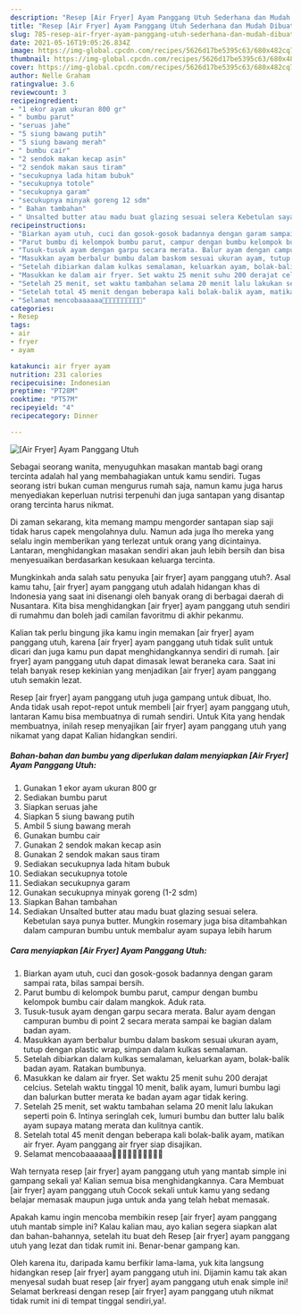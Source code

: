 ```yaml
---
description: "Resep [Air Fryer] Ayam Panggang Utuh Sederhana dan Mudah Dibuat"
title: "Resep [Air Fryer] Ayam Panggang Utuh Sederhana dan Mudah Dibuat"
slug: 785-resep-air-fryer-ayam-panggang-utuh-sederhana-dan-mudah-dibuat
date: 2021-05-16T19:05:26.834Z
image: https://img-global.cpcdn.com/recipes/5626d17be5395c63/680x482cq70/air-fryer-ayam-panggang-utuh-foto-resep-utama.jpg
thumbnail: https://img-global.cpcdn.com/recipes/5626d17be5395c63/680x482cq70/air-fryer-ayam-panggang-utuh-foto-resep-utama.jpg
cover: https://img-global.cpcdn.com/recipes/5626d17be5395c63/680x482cq70/air-fryer-ayam-panggang-utuh-foto-resep-utama.jpg
author: Nelle Graham
ratingvalue: 3.6
reviewcount: 3
recipeingredient:
- "1 ekor ayam ukuran 800 gr"
- " bumbu parut"
- "seruas jahe"
- "5 siung bawang putih"
- "5 siung bawang merah"
- " bumbu cair"
- "2 sendok makan kecap asin"
- "2 sendok makan saus tiram"
- "secukupnya lada hitam bubuk"
- "secukupnya totole"
- "secukupnya garam"
- "secukupnya minyak goreng 12 sdm"
- " Bahan tambahan"
- " Unsalted butter atau madu buat glazing sesuai selera Kebetulan saya punya butter Mungkin rosemary juga bisa ditambahkan dalam campuran bumbu untuk membalur ayam supaya lebih harum"
recipeinstructions:
- "Biarkan ayam utuh, cuci dan gosok-gosok badannya dengan garam sampai rata, bilas sampai bersih."
- "Parut bumbu di kelompok bumbu parut, campur dengan bumbu kelompok bumbu cair dalam mangkok. Aduk rata."
- "Tusuk-tusuk ayam dengan garpu secara merata. Balur ayam dengan campuran bumbu di point 2 secara merata sampai ke bagian dalam badan ayam."
- "Masukkan ayam berbalur bumbu dalam baskom sesuai ukuran ayam, tutup dengan plastic wrap, simpan dalam kulkas semalaman."
- "Setelah dibiarkan dalam kulkas semalaman, keluarkan ayam, bolak-balik badan ayam. Ratakan bumbunya."
- "Masukkan ke dalam air fryer. Set waktu 25 menit suhu 200 derajat celcius. Setelah waktu tinggal 10 menit, balik ayam, lumuri bumbu lagi dan balurkan butter merata ke badan ayam agar tidak kering."
- "Setelah 25 menit, set waktu tambahan selama 20 menit lalu lakukan seperti poin 6. Intinya seringlah cek, lumuri bumbu dan butter lalu balik ayam supaya matang merata dan kulitnya cantik."
- "Setelah total 45 menit dengan beberapa kali bolak-balik ayam, matikan air fryer. Ayam panggang air fryer siap disajikan."
- "Selamat mencobaaaaaa👍🏻👍🏻👍🏻😘😘😘😘"
categories:
- Resep
tags:
- air
- fryer
- ayam

katakunci: air fryer ayam 
nutrition: 231 calories
recipecuisine: Indonesian
preptime: "PT28M"
cooktime: "PT57M"
recipeyield: "4"
recipecategory: Dinner

---
```



![[Air Fryer] Ayam Panggang Utuh](https://img-global.cpcdn.com/recipes/5626d17be5395c63/680x482cq70/air-fryer-ayam-panggang-utuh-foto-resep-utama.jpg)

Sebagai seorang wanita, menyuguhkan masakan mantab bagi orang tercinta adalah hal yang membahagiakan untuk kamu sendiri. Tugas seorang istri bukan cuman mengurus rumah saja, namun kamu juga harus menyediakan keperluan nutrisi terpenuhi dan juga santapan yang disantap orang tercinta harus nikmat.

Di zaman  sekarang, kita memang mampu mengorder santapan siap saji tidak harus capek mengolahnya dulu. Namun ada juga lho mereka yang selalu ingin memberikan yang terlezat untuk orang yang dicintainya. Lantaran, menghidangkan masakan sendiri akan jauh lebih bersih dan bisa menyesuaikan berdasarkan kesukaan keluarga tercinta. 



Mungkinkah anda salah satu penyuka [air fryer] ayam panggang utuh?. Asal kamu tahu, [air fryer] ayam panggang utuh adalah hidangan khas di Indonesia yang saat ini disenangi oleh banyak orang di berbagai daerah di Nusantara. Kita bisa menghidangkan [air fryer] ayam panggang utuh sendiri di rumahmu dan boleh jadi camilan favoritmu di akhir pekanmu.

Kalian tak perlu bingung jika kamu ingin memakan [air fryer] ayam panggang utuh, karena [air fryer] ayam panggang utuh tidak sulit untuk dicari dan juga kamu pun dapat menghidangkannya sendiri di rumah. [air fryer] ayam panggang utuh dapat dimasak lewat beraneka cara. Saat ini telah banyak resep kekinian yang menjadikan [air fryer] ayam panggang utuh semakin lezat.

Resep [air fryer] ayam panggang utuh juga gampang untuk dibuat, lho. Anda tidak usah repot-repot untuk membeli [air fryer] ayam panggang utuh, lantaran Kamu bisa membuatnya di rumah sendiri. Untuk Kita yang hendak membuatnya, inilah resep menyajikan [air fryer] ayam panggang utuh yang nikamat yang dapat Kalian hidangkan sendiri.

<!--inarticleads1-->

##### Bahan-bahan dan bumbu yang diperlukan dalam menyiapkan [Air Fryer] Ayam Panggang Utuh:

1. Gunakan 1 ekor ayam ukuran 800 gr
1. Sediakan  bumbu parut
1. Siapkan seruas jahe
1. Siapkan 5 siung bawang putih
1. Ambil 5 siung bawang merah
1. Gunakan  bumbu cair
1. Gunakan 2 sendok makan kecap asin
1. Gunakan 2 sendok makan saus tiram
1. Sediakan secukupnya lada hitam bubuk
1. Sediakan secukupnya totole
1. Sediakan secukupnya garam
1. Gunakan secukupnya minyak goreng (1-2 sdm)
1. Siapkan  Bahan tambahan
1. Sediakan  Unsalted butter atau madu buat glazing sesuai selera. Kebetulan saya punya butter. Mungkin rosemary juga bisa ditambahkan dalam campuran bumbu untuk membalur ayam supaya lebih harum




<!--inarticleads2-->

##### Cara menyiapkan [Air Fryer] Ayam Panggang Utuh:

1. Biarkan ayam utuh, cuci dan gosok-gosok badannya dengan garam sampai rata, bilas sampai bersih.
1. Parut bumbu di kelompok bumbu parut, campur dengan bumbu kelompok bumbu cair dalam mangkok. Aduk rata.
1. Tusuk-tusuk ayam dengan garpu secara merata. Balur ayam dengan campuran bumbu di point 2 secara merata sampai ke bagian dalam badan ayam.
1. Masukkan ayam berbalur bumbu dalam baskom sesuai ukuran ayam, tutup dengan plastic wrap, simpan dalam kulkas semalaman.
1. Setelah dibiarkan dalam kulkas semalaman, keluarkan ayam, bolak-balik badan ayam. Ratakan bumbunya.
1. Masukkan ke dalam air fryer. Set waktu 25 menit suhu 200 derajat celcius. Setelah waktu tinggal 10 menit, balik ayam, lumuri bumbu lagi dan balurkan butter merata ke badan ayam agar tidak kering.
1. Setelah 25 menit, set waktu tambahan selama 20 menit lalu lakukan seperti poin 6. Intinya seringlah cek, lumuri bumbu dan butter lalu balik ayam supaya matang merata dan kulitnya cantik.
1. Setelah total 45 menit dengan beberapa kali bolak-balik ayam, matikan air fryer. Ayam panggang air fryer siap disajikan.
1. Selamat mencobaaaaaa👍🏻👍🏻👍🏻😘😘😘😘




Wah ternyata resep [air fryer] ayam panggang utuh yang mantab simple ini gampang sekali ya! Kalian semua bisa menghidangkannya. Cara Membuat [air fryer] ayam panggang utuh Cocok sekali untuk kamu yang sedang belajar memasak maupun juga untuk anda yang telah hebat memasak.

Apakah kamu ingin mencoba membikin resep [air fryer] ayam panggang utuh mantab simple ini? Kalau kalian mau, ayo kalian segera siapkan alat dan bahan-bahannya, setelah itu buat deh Resep [air fryer] ayam panggang utuh yang lezat dan tidak rumit ini. Benar-benar gampang kan. 

Oleh karena itu, daripada kamu berfikir lama-lama, yuk kita langsung hidangkan resep [air fryer] ayam panggang utuh ini. Dijamin kamu tak akan menyesal sudah buat resep [air fryer] ayam panggang utuh enak simple ini! Selamat berkreasi dengan resep [air fryer] ayam panggang utuh nikmat tidak rumit ini di tempat tinggal sendiri,ya!.

